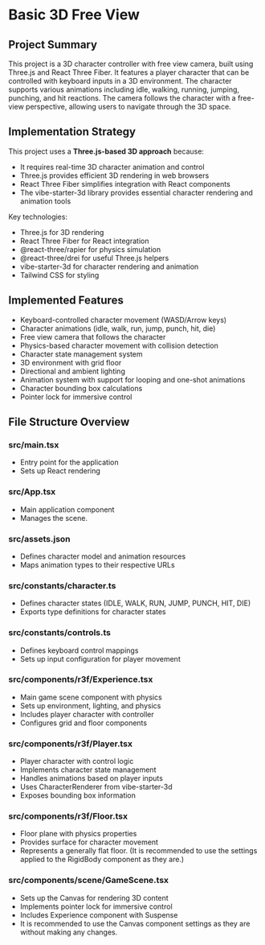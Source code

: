 # Basic 3D Free View

## Project Summary

This project is a 3D character controller with free view camera, built using Three.js and React Three Fiber. It features a player character that can be controlled with keyboard inputs in a 3D environment. The character supports various animations including idle, walking, running, jumping, punching, and hit reactions. The camera follows the character with a free-view perspective, allowing users to navigate through the 3D space.

## Implementation Strategy

This project uses a **Three.js-based 3D approach** because:

- It requires real-time 3D character animation and control
- Three.js provides efficient 3D rendering in web browsers
- React Three Fiber simplifies integration with React components
- The vibe-starter-3d library provides essential character rendering and animation tools

Key technologies:

- Three.js for 3D rendering
- React Three Fiber for React integration
- @react-three/rapier for physics simulation
- @react-three/drei for useful Three.js helpers
- vibe-starter-3d for character rendering and animation
- Tailwind CSS for styling

## Implemented Features

- Keyboard-controlled character movement (WASD/Arrow keys)
- Character animations (idle, walk, run, jump, punch, hit, die)
- Free view camera that follows the character
- Physics-based character movement with collision detection
- Character state management system
- 3D environment with grid floor
- Directional and ambient lighting
- Animation system with support for looping and one-shot animations
- Character bounding box calculations
- Pointer lock for immersive control

## File Structure Overview

### src/main.tsx

- Entry point for the application
- Sets up React rendering

### src/App.tsx

- Main application component
- Manages the scene.

### src/assets.json

- Defines character model and animation resources
- Maps animation types to their respective URLs

### src/constants/character.ts

- Defines character states (IDLE, WALK, RUN, JUMP, PUNCH, HIT, DIE)
- Exports type definitions for character states

### src/constants/controls.ts

- Defines keyboard control mappings
- Sets up input configuration for player movement

### src/components/r3f/Experience.tsx

- Main game scene component with physics
- Sets up environment, lighting, and physics
- Includes player character with controller
- Configures grid and floor components

### src/components/r3f/Player.tsx

- Player character with control logic
- Implements character state management
- Handles animations based on player inputs
- Uses CharacterRenderer from vibe-starter-3d
- Exposes bounding box information

### src/components/r3f/Floor.tsx

- Floor plane with physics properties
- Provides surface for character movement
- Represents a generally flat floor. (It is recommended to use the settings applied to the RigidBody component as they are.)

### src/components/scene/GameScene.tsx

- Sets up the Canvas for rendering 3D content
- Implements pointer lock for immersive control
- Includes Experience component with Suspense
- It is recommended to use the Canvas component settings as they are without making any changes.
